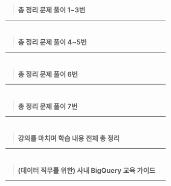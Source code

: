 > ## 총 정리 문제 풀이 1~3번
---

### 

```

```

> ## 총 정리 문제 풀이 4~5번
---

### 

```

```

> ## 총 정리 문제 풀이 6번
---

### 

```

```

> ## 총 정리 문제 풀이 7번
---

### 

```

```


> ## 강의를 마치며 학습 내용 전체 총 정리
---

### 

```

```

> ## (데이터 직무를 위한) 사내 BigQuery 교육 가이드
---

### 

```

```